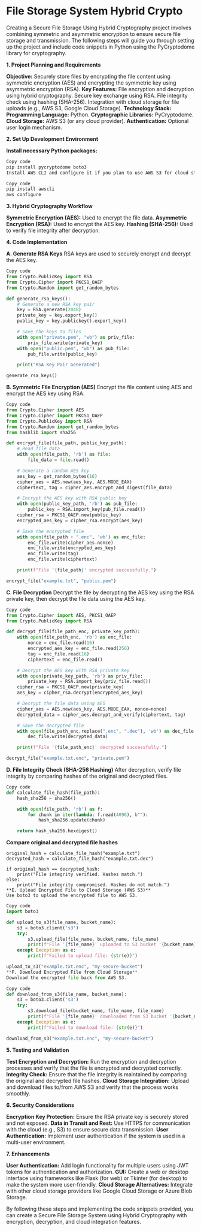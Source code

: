 # File Storage System Hybrid Crypto
Creating a Secure File Storage Using Hybrid Cryptography project involves combining symmetric and asymmetric encryption to ensure secure file storage and transmission. The following steps will guide you through setting up the project and include code snippets in Python using the PyCryptodome library for cryptography.

**1. Project Planning and Requirements**

**Objective:** Securely store files by encrypting the file content using symmetric encryption (AES) and encrypting the symmetric key using asymmetric encryption (RSA).
**Key Features:**
File encryption and decryption using hybrid cryptography.
Secure key exchange using RSA.
File integrity check using hashing (SHA-256).
Integration with cloud storage for file uploads (e.g., AWS S3, Google Cloud Storage).
**Technology Stack:**
**Programming Language:** Python.
**Cryptographic Libraries:** PyCryptodome.
**Cloud Storage:** AWS S3 (or any cloud provider).
**Authentication:** Optional user login mechanism.

**2. Set Up Development Environment**

**Install necessary Python packages:**
```bash
Copy code
pip install pycryptodome boto3
Install AWS CLI and configure it if you plan to use AWS S3 for cloud storage:
```

```bash
Copy code
pip install awscli
aws configure
```

**3. Hybrid Cryptography Workflow**

**Symmetric Encryption (AES):** Used to encrypt the file data.
**Asymmetric Encryption (RSA):** Used to encrypt the AES key.
**Hashing (SHA-256):** Used to verify file integrity after decryption.

**4. Code Implementation**

**A. Generate RSA Keys**
RSA keys are used to securely encrypt and decrypt the AES key.

```python
Copy code
from Crypto.PublicKey import RSA
from Crypto.Cipher import PKCS1_OAEP
from Crypto.Random import get_random_bytes

def generate_rsa_keys():
    # Generate a new RSA key pair
    key = RSA.generate(2048)
    private_key = key.export_key()
    public_key = key.publickey().export_key()

    # Save the keys to files
    with open("private.pem", "wb") as priv_file:
        priv_file.write(private_key)
    with open("public.pem", "wb") as pub_file:
        pub_file.write(public_key)

    print("RSA Key Pair Generated")

generate_rsa_keys()
```

**B. Symmetric File Encryption (AES)**
Encrypt the file content using AES and encrypt the AES key using RSA.

```python
Copy code
from Crypto.Cipher import AES
from Crypto.Cipher import PKCS1_OAEP
from Crypto.PublicKey import RSA
from Crypto.Random import get_random_bytes
from hashlib import sha256

def encrypt_file(file_path, public_key_path):
    # Read file data
    with open(file_path, 'rb') as file:
        file_data = file.read()

    # Generate a random AES key
    aes_key = get_random_bytes(16)
    cipher_aes = AES.new(aes_key, AES.MODE_EAX)
    ciphertext, tag = cipher_aes.encrypt_and_digest(file_data)

    # Encrypt the AES key with RSA public key
    with open(public_key_path, 'rb') as pub_file:
        public_key = RSA.import_key(pub_file.read())
    cipher_rsa = PKCS1_OAEP.new(public_key)
    encrypted_aes_key = cipher_rsa.encrypt(aes_key)

    # Save the encrypted file
    with open(file_path + ".enc", 'wb') as enc_file:
        enc_file.write(cipher_aes.nonce)
        enc_file.write(encrypted_aes_key)
        enc_file.write(tag)
        enc_file.write(ciphertext)

    print(f"File '{file_path}' encrypted successfully.")

encrypt_file("example.txt", "public.pem")
```

**C. File Decryption**
Decrypt the file by decrypting the AES key using the RSA private key, then decrypt the file data using the AES key.

```python
Copy code
from Crypto.Cipher import AES, PKCS1_OAEP
from Crypto.PublicKey import RSA

def decrypt_file(file_path_enc, private_key_path):
    with open(file_path_enc, 'rb') as enc_file:
        nonce = enc_file.read(16)
        encrypted_aes_key = enc_file.read(256)
        tag = enc_file.read(16)
        ciphertext = enc_file.read()

    # Decrypt the AES key with RSA private key
    with open(private_key_path, 'rb') as priv_file:
        private_key = RSA.import_key(priv_file.read())
    cipher_rsa = PKCS1_OAEP.new(private_key)
    aes_key = cipher_rsa.decrypt(encrypted_aes_key)

    # Decrypt the file data using AES
    cipher_aes = AES.new(aes_key, AES.MODE_EAX, nonce=nonce)
    decrypted_data = cipher_aes.decrypt_and_verify(ciphertext, tag)

    # Save the decrypted file
    with open(file_path_enc.replace(".enc", ".dec"), 'wb') as dec_file:
        dec_file.write(decrypted_data)

    print(f"File '{file_path_enc}' decrypted successfully.")

decrypt_file("example.txt.enc", "private.pem")
```

**D. File Integrity Check (SHA-256 Hashing)**
After decryption, verify file integrity by comparing hashes of the original and decrypted files.

```python
Copy code
def calculate_file_hash(file_path):
    hash_sha256 = sha256()

    with open(file_path, 'rb') as f:
        for chunk in iter(lambda: f.read(4096), b""):
            hash_sha256.update(chunk)

    return hash_sha256.hexdigest()
```

**Compare original and decrypted file hashes**
```
original_hash = calculate_file_hash("example.txt")
decrypted_hash = calculate_file_hash("example.txt.dec")

if original_hash == decrypted_hash:
    print("File integrity verified. Hashes match.")
else:
    print("File integrity compromised. Hashes do not match.")
**E. Upload Encrypted File to Cloud Storage (AWS S3)**
Use boto3 to upload the encrypted file to AWS S3.
```

```python
Copy code
import boto3

def upload_to_s3(file_name, bucket_name):
    s3 = boto3.client('s3')
    try:
        s3.upload_file(file_name, bucket_name, file_name)
        print(f"File '{file_name}' uploaded to S3 bucket '{bucket_name}'.")
    except Exception as e:
        print(f"Failed to upload file: {str(e)}")

upload_to_s3("example.txt.enc", "my-secure-bucket")
**F. Download Encrypted File from Cloud Storage**
Download the encrypted file back from AWS S3.
```

```python
Copy code
def download_from_s3(file_name, bucket_name):
    s3 = boto3.client('s3')
    try:
        s3.download_file(bucket_name, file_name, file_name)
        print(f"File '{file_name}' downloaded from S3 bucket '{bucket_name}'.")
    except Exception as e:
        print(f"Failed to download file: {str(e)}")

download_from_s3("example.txt.enc", "my-secure-bucket")
```

**5. Testing and Validation**

**Test Encryption and Decryption:** Run the encryption and decryption processes and verify that the file is encrypted and decrypted correctly.
**Integrity Check:** Ensure that the file integrity is maintained by comparing the original and decrypted file hashes.
**Cloud Storage Integration:** Upload and download files to/from AWS S3 and verify that the process works smoothly.

**6. Security Considerations**

**Encryption Key Protection:** Ensure the RSA private key is securely stored and not exposed.
**Data in Transit and Rest:** Use HTTPS for communication with the cloud (e.g., S3) to ensure secure data transmission.
**User Authentication:** Implement user authentication if the system is used in a multi-user environment.

**7. Enhancements**

**User Authentication:** Add login functionality for multiple users using JWT tokens for authentication and authorization.
**GUI:** Create a web or desktop interface using frameworks like Flask (for web) or Tkinter (for desktop) to make the system more user-friendly.
**Cloud Storage Alternatives:** Integrate with other cloud storage providers like Google Cloud Storage or Azure Blob Storage.

By following these steps and implementing the code snippets provided, you can create a Secure File Storage System using Hybrid Cryptography with encryption, decryption, and cloud integration features.
